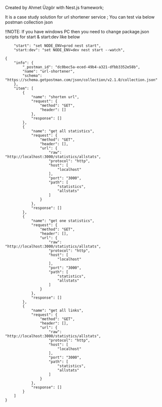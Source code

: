 Created by Ahmet Üzgör with Nest.js framework;

It is a case study solution for url shortener service ;
You can test via below postman collection json

!!NOTE: If you have windows PC then you need to change package.json scripts for start & start:dev like below
```
    "start": "set NODE_ENV=prod nest start",
    "start:dev": "set NODE_ENV=dev nest start --watch",
```

```
{
	"info": {
		"_postman_id": "dc0bec5a-eced-49b4-a321-dfbb3352e58b",
		"name": "url-shortener",
		"schema": "https://schema.getpostman.com/json/collection/v2.1.0/collection.json"
	},
	"item": [
		{
			"name": "shorten url",
			"request": {
				"method": "GET",
				"header": []
			},
			"response": []
		},
		{
			"name": "get all statistics",
			"request": {
				"method": "GET",
				"header": [],
				"url": {
					"raw": "http://localhost:3000/statistics/allstats",
					"protocol": "http",
					"host": [
						"localhost"
					],
					"port": "3000",
					"path": [
						"statistics",
						"allstats"
					]
				}
			},
			"response": []
		},
		{
			"name": "get one statistics",
			"request": {
				"method": "GET",
				"header": [],
				"url": {
					"raw": "http://localhost:3000/statistics/allstats",
					"protocol": "http",
					"host": [
						"localhost"
					],
					"port": "3000",
					"path": [
						"statistics",
						"allstats"
					]
				}
			},
			"response": []
		},
		{
			"name": "get all links",
			"request": {
				"method": "GET",
				"header": [],
				"url": {
					"raw": "http://localhost:3000/statistics/allstats",
					"protocol": "http",
					"host": [
						"localhost"
					],
					"port": "3000",
					"path": [
						"statistics",
						"allstats"
					]
				}
			},
			"response": []
		}
	]
}
```